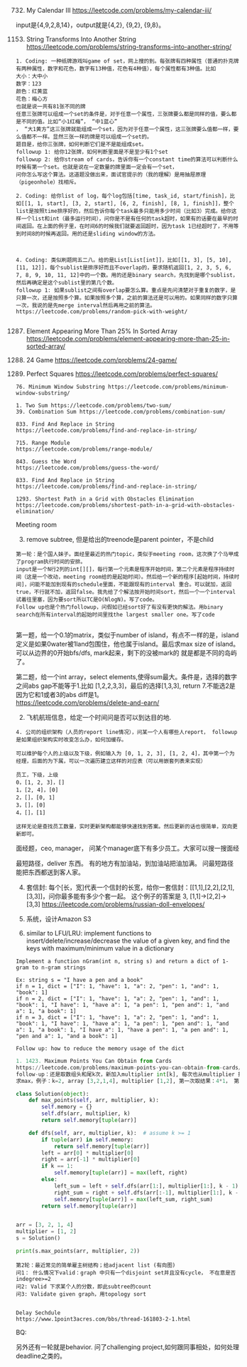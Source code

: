 732. My Calendar III  https://leetcode.com/problems/my-calendar-iii/  

input是{4,9,2,8,14}，output就是{4,2}, {9,2}, {9,8}。  

1153. String Transforms Into Another String  https://leetcode.com/problems/string-transforms-into-another-string/   
```
1. Coding: 一种纸牌游戏叫game of set，网上搜的到。每张牌有四种属性（普通的扑克牌有两种属性，数字和花色，数字有13种值，花色有4种值），每个属性都有3种值。比如
大小：大中小
数字：123
颜色：红黄蓝
花色：梅心方
也就是说一共有81张不同的牌
任意三张牌可以组成一个set的条件是，对于任意一个属性，三张牌要么都是同样的值，要么都是不同的值。比如“小1红梅”， “中1蓝心”
， “大1黄方”这三张牌就能组成一个set，因为对于任意一个属性，这三张牌要么值都一样，要么值都不一样。显然三张一样的牌是可以组成一个set的。
题目是，给你三张牌，如何判断它们是不是能组成set。
followup 1: 给你12张牌，如何判断里面是不是至少有1个set
followup 2: 给你stream of cards，告诉你有一个constant time的算法可以判断什么时候有第一个set。也就是说在一定数量的牌里面一定会有一个set，
问你怎么写这个算法。这道题没做出来，面试官提示的（我的理解）是用抽屉原理（pigeonhole）找相斥。

2. Coding: 给你list of log，每个log包括[time, task_id, start/finish]，比如[[1, 1, start], [3, 2, start], [6, 2, finish], [8, 1, finish]]，整个list是按照time排序好的，然后告诉你每个task最多只能用多少时间（比如3）完成。给你这样一个list和int（最多运行时间），问你是不是有任何的task超时，如果有的话要在最早的时间返回。在上面的例子里，在时间6的时候我们就要返回超时，因为task 1已经超时了，不用等到时间8的时候再返回。用的还是sliding window的方法。

 

4. Coding: 类似刷题网五二八。给的是List[List[int]]，比如[[1, 3], [5, 10], [11, 12]]，每个sublist是排序好而且不overlap的，要求随机返回[1, 2, 3, 5, 6, 7, 8, 9, 10, 11, 12]中的一个数。用的还是binary search，先找到是哪个sublist，然后再确定是这个sublist里的第几个数。
followup 1: 如果sublist之间有overlap要怎么算。重点是先问清楚对于重复的数字，是只算一次，还是按照多个算。如果按照多个算，之前的算法还是可以用的。如果同样的数字只算一次，我说的是先merge interval然后再用之前的算法。
https://leetcode.com/problems/random-pick-with-weight/  


```

1287. Element Appearing More Than 25% In Sorted Array https://leetcode.com/problems/element-appearing-more-than-25-in-sorted-array/  

679. 24 Game https://leetcode.com/problems/24-game/   
279. Perfect Squares  https://leetcode.com/problems/perfect-squares/  

```
76. Minimum Window Substring https://leetcode.com/problems/minimum-window-substring/
```

```
1. Two Sum https://leetcode.com/problems/two-sum/
39. Combination Sum https://leetcode.com/problems/combination-sum/
```

```
833. Find And Replace in String    
https://leetcode.com/problems/find-and-replace-in-string/  
```
```
715. Range Module  
https://leetcode.com/problems/range-module/  
```
```
843. Guess the Word  
https://leetcode.com/problems/guess-the-word/  
```

```
833. Find And Replace in String  
https://leetcode.com/problems/find-and-replace-in-string/  
```

```
1293. Shortest Path in a Grid with Obstacles Elimination
https://leetcode.com/problems/shortest-path-in-a-grid-with-obstacles-elimination/   
```  
Meeting room    

3. remove subtree, 但是给出的treenode是parent pointer，不是child  

 
```
第一轮：是个国人妹子。面经里最近的热门topic，类似于meeting room，这次换了个马甲成了program执行时间的安排。
input是一个N行2列的int[][]，每行第一个元素是程序开始时间，第二个元素是程序持续时间（这是一个改动，meeting room给的是起始时间）。然后给一个新的程序[起始时间，持续时间]，问能不能加到现有的schedule里面，不能跟现有的interval 重合。可以就加，返回true，不行就不加，返回false。我先给了个解法按开始时间sort，然后一个一个interval试着往里塞，因为要sort所以TC是O(NlogN)。写了code。
Follow up也是个热门followup，问假如已经sort好了有没有更快的解法。用binary search在所有interval的起始时间里找the largest smaller one。写了code


```


第一题，给一个0.1的matrix，类似于number of island，有点不一样的是，island定义是如果0water被1land包围住，他也属于island。最后求max size of island。  
可以从边界的0开始bfs/dfs, mark起来，剩下的没被mark的 就是都是不同的岛屿了。  

 
第二题，给一个int array，select elements,使得sum最大。条件是，选择的数字之间abs gap不能等于1.比如 [1,2,2,3,3]，最后的选择[1,3,3], return 7.不能选2是因为它和1或者3的abs diff是1。  
https://leetcode.com/problems/delete-and-earn/  
 
2. 飞机航班信息，给定一个时间问是否可以到达目的地.

```
4. 公司的组织架构（人员的report line情况），问某一个人有哪些人report， followup是如果组织架构实时改变怎么办，如何加缓存。  
 
可以维护每个人的上级以及下级，例如输入为 [0, 1, 2, 3], [1, 2, 4]，其中第一个为经理，后面的为下属，可以一次遍历建立这样的对应表（可以用嵌套列表来实现）

员工，下级，上级
0，[1, 2, 3]，[]
1，[2, 4]，[0]
2，[]，[0, 1]
3，[]，[0]
4，[]，[1]

这样无论是查找员工数量，实时更新架构都能够快速找到答案。然后更新的话也很简单，双向更新即可。
```

面经题，ceo, manager， 问某个manager底下有多少员工。大家可以搜一搜面经

最短路径，deliver 东西。 有的地方有加油站，到加油站把油加满。 问最短路径能把东西都送到客人家。

4. 套信封: 每个[长，宽]代表一个信封的长宽，给你一套信封：[[1,1],[2,2],[2,1],[3,3]]，问你最多能有多少个套一起。
这个例子的答案是 3, [1,1]->[2,2]->[3,3]
https://leetcode.com/problems/russian-doll-envelopes/


5. 系统，设计Amazon S3

4. similar to LFU/LRU: implement functions to insert/delete/increase/decrease the value of a given key, and find the keys 
with maximum/minimum value in a dictionary

```
Implement a function nGram(int n, string s) and return a dict of 1-gram to n-gram strings

Ex: string s = "I have a pen and a book"
if n = 1, dict = ["I": 1, "have": 1, "a": 2, "pen": 1, "and": 1, "book": 1]
if n = 2, dict = ["I": 1, "have": 1, "a": 2, "pen": 1, "and": 1, "book": 1, "I have": 1, "have a": 1, "a pen": 1, "pen and": 1, "and a": 1, "a book": 1]
if n = 3, dict = ["I": 1, "have": 1, "a": 2, "pen": 1, "and": 1, "book": 1, "I have": 1, "have a": 1, "a pen": 1, "pen and": 1, "and a": 1, "a book": 1, "I have a": 1, "have a pen": 1, "a pen and": 1, "pen and a": 1, "and a book": 1]

Follow up: how to reduce the memory usage of the dict
```

```python
1. 1423. Maximum Points You Can Obtain from Cards  
https://leetcode.com/problems/maximum-points-you-can-obtain-from-cards/  
follow-up：还是取数组头和尾k次，新加入multiplier int[k], 每次也从multiplier 按序取出数相乘算结果，
求max，例子：k=2, array [3,2,1,4], multiplier [1,2], 第一次取结果：4*1， 第二次取 3*2, 总共10；用的dfs + memorization

class Solution(object):
    def max_points(self, arr, multiplier, k):
        self.memory = {}
        self.dfs(arr, multiplier, k)
        return self.memory[tuple(arr)]

    def dfs(self, arr, multiplier, k):  # assume k >= 1
        if tuple(arr) in self.memory:
            return self.memory[tuple(arr)]
        left = arr[0] * multiplier[0]
        right = arr[-1] * multiplier[0]
        if k == 1:
            self.memory[tuple(arr)] = max(left, right)
        else:
            left_sum = left + self.dfs(arr[1:], multiplier[1:], k - 1)
            right_sum = right + self.dfs(arr[:-1], multiplier[1:], k - 1)
            self.memory[tuple(arr)] = max(left_sum, right_sum)
        return self.memory[tuple(arr)]


arr = [3, 2, 1, 4]
multiplier = [1, 2]
s = Solution()

print(s.max_points(arr, multiplier, 2))
```


```
第2轮：最近常见的简单雇主树结构；给adjacent list (有向图)
问1： 什么情况下valid：graph 中只有一个disjoint set并且没有cycle， 不在意是否indegree>=2
问2: Valid 下求某个人的分数，即此subtree的count
问3: Validate given graph，用topology sort
 
```


```
Delay Sechdule 
https://www.1point3acres.com/bbs/thread-161803-2-1.html
```



BQ:

另外还有一轮就是behavior. 问了challenging project,如何跟同事相处，如何处理deadline之类的。  
 
